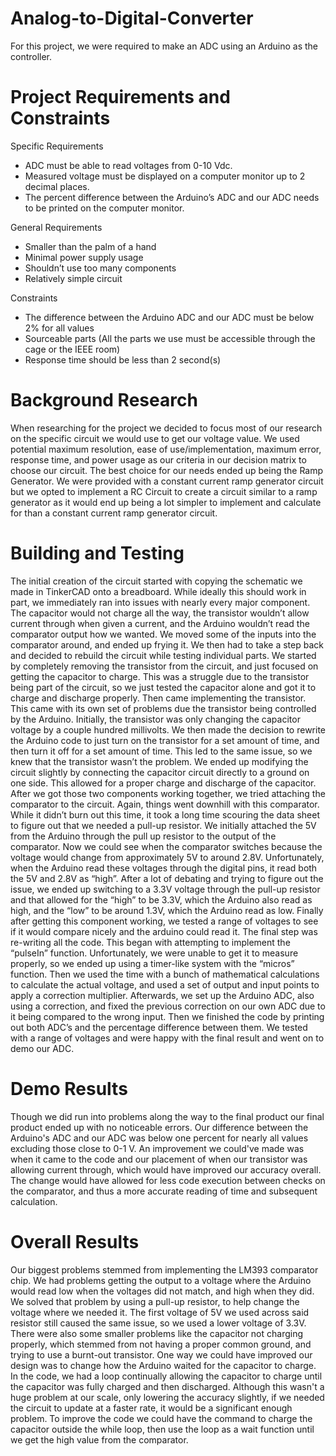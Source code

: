 # Analog-to-Digital-Converter
For this project, we were required to make an ADC using an Arduino as the controller.

# Project Requirements and Constraints
Specific Requirements
* ADC must be able to read voltages from 0-10 Vdc.
* Measured voltage must be displayed on a computer monitor up to 2 decimal places.
* The percent difference between the Arduino’s ADC and our ADC needs to be printed on the computer monitor.

General Requirements
* Smaller than the palm of a hand 
* Minimal power supply usage 
* Shouldn’t use too many components 
* Relatively simple circuit

Constraints
* The difference between the Arduino ADC and our ADC must be below 2% for all values
* Sourceable parts (All the parts we use must be accessible through the cage or the IEEE room)
* Response time should be less than 2 second(s)

# Background Research
When researching for the project we decided to focus most of our research on the specific circuit we would use to get our voltage value. We used potential maximum resolution, ease of use/implementation, maximum error, response time, and power usage as our criteria in our decision matrix to choose our circuit. The best choice for our needs ended up being the Ramp Generator. We were provided with a constant current ramp generator circuit but we opted to implement a RC Circuit to create a circuit similar to a ramp generator as it would end up being a lot simpler to implement and calculate for than a constant current ramp generator circuit.

# Building and Testing 
The initial creation of the circuit started with copying the schematic we made in TinkerCAD onto a breadboard. While ideally this should work in part, we immediately ran into issues with nearly every major component. The capacitor would not charge all the way, the transistor wouldn’t allow current through when given a current, and the Arduino wouldn’t read the comparator output how we wanted. We moved some of the inputs into the comparator around, and ended up frying it. We then had to take a step back and decided to rebuild the circuit while testing individual parts. We started by completely removing the transistor from the circuit, and just focused on getting the capacitor to charge. This was a struggle due to the transistor being part of the circuit, so we just tested the capacitor alone and got it to charge and discharge properly. Then came implementing the transistor. This came with its own set of problems due the transistor being controlled by the Arduino. Initially, the transistor was only changing the capacitor voltage by a couple hundred millivolts. We then made the decision to rewrite the Arduino code to just turn on the transistor for a set amount of time, and then turn it off for a set amount of time. This led to the same issue, so we knew that the transistor wasn’t the problem. We ended up modifying the circuit slightly by connecting the capacitor circuit directly to a ground on one side. This allowed for a proper charge and discharge of the capacitor. After we got those two components working together, we tried attaching the comparator to the circuit. Again, things went downhill with this comparator. While it didn’t burn out this time, it took a long time scouring the data sheet to figure out that we needed a pull-up resistor. We initially attached the 5V from the Arduino through the pull up resistor to the output of the comparator. Now we could see when the comparator switches because the voltage would change from approximately 5V to around 2.8V. Unfortunately, when the Arduino read these voltages through the digital pins, it read both the 5V and 2.8V as “high”. After a lot of debating and trying to figure out the issue, we ended up switching to a 3.3V voltage through the pull-up resistor and that allowed for the “high” to be 3.3V, which the Arduino also read as high, and the “low” to be around 1.3V, which the Arduino read as low. Finally after getting this component working, we tested a range of voltages to see if it would compare nicely and the arduino could read it. The final step was re-writing all the code. This began with attempting to implement the “pulseIn” function. Unfortunately, we were unable to get it to measure properly, so we ended up using a timer-like system with the “micros” function. Then we used the time with a bunch of mathematical calculations to calculate the actual voltage, and used a set of output and input points to apply a correction multiplier. Afterwards, we set up the Arduino ADC, also using a correction, and fixed the previous correction on our own ADC due to it being compared to the wrong input. Then we finished the code by printing out both ADC’s and the percentage difference between them. We tested with a range of voltages and were happy with the final result and went on to demo our ADC.

# Demo Results 
Though we did run into problems along the way to the final product our final product ended up with no noticeable errors. Our difference between the Arduino's ADC and our ADC was below one percent for nearly all values excluding those close to 0-1 V. An improvement we could've made was when it came to the code and our placement of when our transistor was allowing current through, which would have improved our accuracy overall. The change would have allowed for less code execution between checks on the comparator, and thus a more accurate reading of time and subsequent calculation.

# Overall Results
Our biggest problems stemmed from implementing the LM393 comparator chip. We had problems getting the output to a voltage where the Arduino would read low when the voltages did not match, and high when they did. We solved that problem by using a pull-up resistor, to help change the voltage where we needed it. The first voltage of 5V we used across said resistor still caused the same issue, so we used a lower voltage of 3.3V. There were also some smaller problems like the capacitor not charging properly, which stemmed from not having a proper common ground, and trying to use a burnt-out transistor.
One way we could have improved our design was to change how the Arduino waited for the capacitor to charge. In the code, we had a loop continually allowing the capacitor to charge until the capacitor was fully charged and then discharged. Although this wasn't a huge problem at our scale, only lowering the accuracy slightly, if we needed the circuit to update at a faster rate, it would be a significant enough problem. To improve the code we could have the command to charge the capacitor outside the while loop, then use the loop as a wait function until we get the high value from the comparator.
